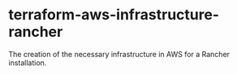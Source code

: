 # terraform-aws-infrastructure-rancher
The creation of the necessary infrastructure in AWS for a Rancher installation.
